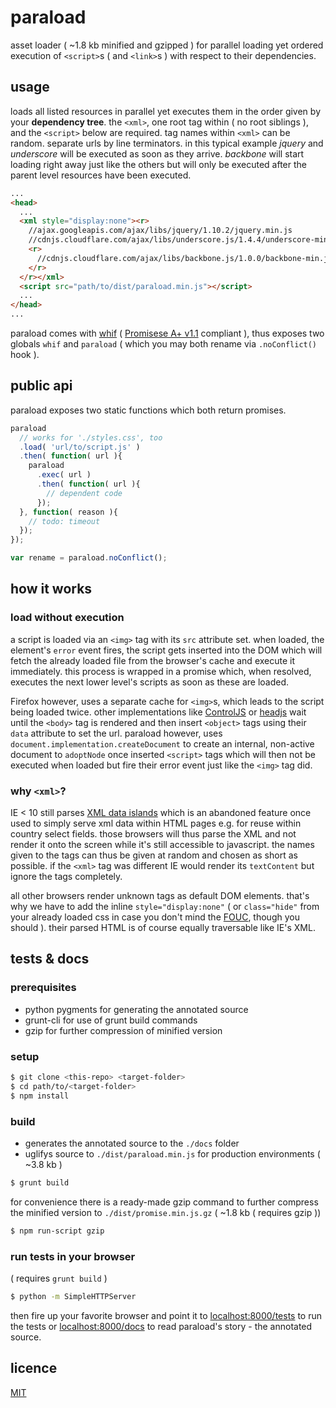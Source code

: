 paraload
========

asset loader ( ~1.8 kb minified and gzipped ) for parallel loading yet ordered execution of `<script>`s ( and `<link>`s ) with respect to their dependencies.

usage
-----
loads all listed resources in parallel yet executes them in the order given by your __dependency tree__. the `<xml>`, one root tag within ( no root siblings ), and the `<script>` below are required. tag names within `<xml>` can be random. separate urls by line terminators. in this typical example _jquery_ and _underscore_ will be executed as soon as they arrive. _backbone_ will start loading right away just like the others but will only be executed after the parent level resources have been executed.

```html
...
<head>
  ...
  <xml style="display:none"><r>
    //ajax.googleapis.com/ajax/libs/jquery/1.10.2/jquery.min.js
    //cdnjs.cloudflare.com/ajax/libs/underscore.js/1.4.4/underscore-min.js
    <r>
      //cdnjs.cloudflare.com/ajax/libs/backbone.js/1.0.0/backbone-min.js
    </r>
  </r></xml>
  <script src="path/to/dist/paraload.min.js"></script>
  ...
</head>
...
```

paraload comes with [whif](https://github.com/espretto/whif) ( [Promisese A+ v1.1](http://promises-aplus.github.io/promises-spec/) compliant ), thus exposes two globals `whif` and `paraload` ( which you may both rename via `.noConflict()` hook ).

public api
----------
paraload exposes two static functions which both return promises.
```js
paraload
  // works for './styles.css', too
  .load( 'url/to/script.js' )
  .then( function( url ){
    paraload
      .exec( url )
      .then( function( url ){
        // dependent code
      });
  }, function( reason ){
    // todo: timeout
  });
});

var rename = paraload.noConflict();
```

how it works
------------
### load without execution
a script is loaded via an `<img>` tag with its `src` attribute set. when loaded, the element's `error` event fires, the script gets inserted into the DOM which will fetch the already loaded file from the browser's cache and execute it immediately. this process is wrapped in a promise which, when resolved, executes the next lower level's scripts as soon as these are loaded.

Firefox however, uses a separate cache for `<img>`s, which leads to the script being loaded twice. other implementations like [ControlJS][1] or [headjs][2] wait until the `<body>` tag is rendered and then insert `<object>` tags using their `data` attribute to set the url. paraload however, uses `document.implementation.createDocument` to create an internal, non-active document to `adoptNode` once inserted `<script>` tags which will then not be executed when loaded but fire their error event just like the `<img>` tag did.

### why `<xml>`?
IE < 10 still parses [XML data islands][3] which is an abandoned feature once used to simply serve xml data within HTML pages e.g. for reuse within country select fields. those browsers will thus parse the XML and not render it onto the screen while it's still accessible to javascript. the names given to the tags can thus be given at random and chosen as short as possible. if the `<xml>` tag was different IE would render its `textContent` but ignore the tags completely.

all other browsers render unknown tags as default DOM elements. that's why we have to add the inline `style="display:none"` ( or `class="hide"` from your already loaded css in case you don't mind the [FOUC][4], though you should ). their parsed HTML is of course equally traversable like IE's XML.

[1]: http://stevesouders.com/controljs/
[2]: http://headjs.com/
[3]: http://msdn.microsoft.com/library/ms766512.aspx
[4]: http://www.paulirish.com/2009/avoiding-the-fouc-v3/

tests & docs
------------

### prerequisites
- python pygments for generating the annotated source
- grunt-cli for use of grunt build commands
- gzip for further compression of minified version

### setup
```sh
$ git clone <this-repo> <target-folder>
$ cd path/to/<target-folder>
$ npm install
```

### build
- generates the annotated source to the `./docs` folder
- uglifys source to `./dist/paraload.min.js` for production environments ( ~3.8 kb )
```sh
$ grunt build
```
for convenience there is a ready-made gzip command to further compress the minified version to `./dist/promise.min.js.gz` ( ~1.8 kb ( requires gzip ))
```sh
$ npm run-script gzip
```
### run tests in your browser
( requires `grunt build` )

```sh
$ python -m SimpleHTTPServer
```
then fire up your favorite browser and point it to [localhost:8000/tests](http://localhost:8000/test) to run the tests or [localhost:8000/docs](http://localhost:8000/docs/src/promise.js.html) to read paraload's story - the annotated source.

licence
-------
[MIT](http://mariusrunge.com/mit-licence.html)